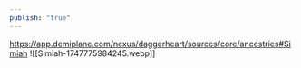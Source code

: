 ```yaml
---
publish: "true"
---
```

https://app.demiplane.com/nexus/daggerheart/sources/core/ancestries#Simiah
![[Simiah-1747775984245.webp]]